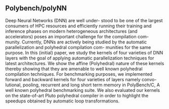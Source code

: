 ## Polybench/polyNN

Deep Neural Networks (DNN) are well under-
stood to be one of the largest consumers of HPC resources
and efficiently running their training and inference phases
on modern heterogeneous architectures (and accelerators)
poses an important challenge for the compilation com-
munity. Currently, DNNs are actively being studied by the
automatic parallelization and polyhedral compilation com-
munities for the same purpose. In this (initial) paper, we
study the kernels of four varieties of DNN layers with the
goal of applying automatic parallelization techniques for
latest architectures. We show the affine (Polyhedral) nature
of these kernels thereby showing that they are amenable
to well known polyhedral compilation techniques. For
benchmarking purposes, we implemented forward and
backward kernels for four varieties of layers namely convo-
lutional, pooling, recurrent and long short term memory in
PolyBench/C, A well known polyhedral benchmarking
suite. We also evaluated our kernels on the state-of-art
Pluto polyhedral compiler in order to highlight the
speedups obtained by automatic loop transformations.

